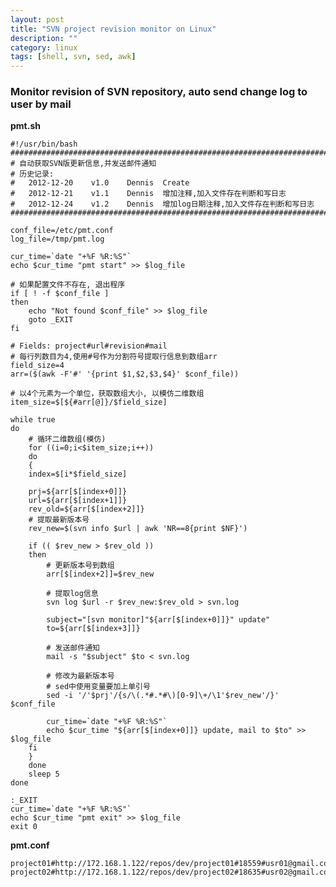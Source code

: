 ```yaml
---
layout: post
title: "SVN project revision monitor on Linux"
description: ""
category: linux
tags: [shell, svn, sed, awk]
---
```


### Monitor revision of SVN repository, auto send change log to user by mail  


__pmt.sh__  

	#!/usr/bin/bash
	################################################################################
	# 自动获取SVN版更新信息,并发送邮件通知
	# 历史记录:
	#   2012-12-20    v1.0    Dennis  Create
	#   2012-12-21    v1.1    Dennis  增加注释,加入文件存在判断和写日志
	#   2012-12-24    v1.2    Dennis  增加log日期注释,加入文件存在判断和写日志
	################################################################################

	conf_file=/etc/pmt.conf
	log_file=/tmp/pmt.log

	cur_time=`date "+%F %R:%S"`
	echo $cur_time "pmt start" >> $log_file

	# 如果配置文件不存在, 退出程序
	if [ ! -f $conf_file ]
	then
	    echo "Not found $conf_file" >> $log_file
	    goto _EXIT
	fi

	# Fields: project#url#revision#mail
	# 每行列数目为4,使用#号作为分割符号提取行信息到数组arr 
	field_size=4
	arr=($(awk -F'#' '{print $1,$2,$3,$4}' $conf_file))

	# 以4个元素为一个单位，获取数组大小, 以模仿二维数组
	item_size=$[${#arr[@]}/$field_size]

	while true 
	do
	    # 循环二维数组(模仿)
	    for ((i=0;i<$item_size;i++))
	    do
	    {
		index=$[i*$field_size]

		prj=${arr[$[index+0]]}
		url=${arr[$[index+1]]}
		rev_old=${arr[$[index+2]]}
		# 提取最新版本号
		rev_new=$(svn info $url | awk 'NR==8{print $NF}')

		if (( $rev_new > $rev_old ))
		then
		    # 更新版本号到数组
		    arr[$[index+2]]=$rev_new

		    # 提取log信息
		    svn log $url -r $rev_new:$rev_old > svn.log

		    subject="[svn monitor]"${arr[$[index+0]]}" update"
		    to=${arr[$[index+3]]}

		    # 发送邮件通知
		    mail -s "$subject" $to < svn.log

		    # 修改为最新版本号
		    # sed中使用变量要加上单引号
		    sed -i '/'$prj'/{s/\(.*#.*#\)[0-9]\+/\1'$rev_new'/}' $conf_file

		    cur_time=`date "+%F %R:%S"`
		    echo $cur_time "${arr[$[index+0]]} update, mail to $to" >> $log_file
		fi
	    }
	    done
	    sleep 5
	done

	:_EXIT
	cur_time=`date "+%F %R:%S"`
	echo $cur_time "pmt exit" >> $log_file
	exit 0


__pmt.conf__

	project01#http://172.168.1.122/repos/dev/project01#18559#usr01@gmail.com
	project02#http://172.168.1.122/repos/dev/project02#18635#usr02@gmail.com

